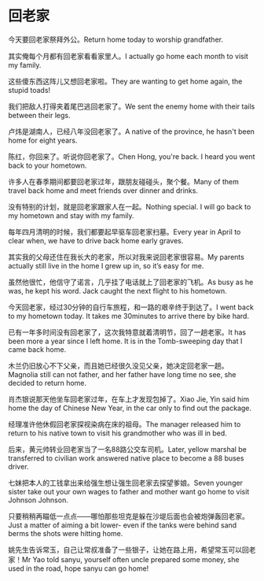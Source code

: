 # 回老家

<p><span class="chinese">今天要回老家祭拜外公。</span><span class="english">Return home today to worship grandfather.</span></p>

<p><span class="chinese">其实俺每个月都有回老家看看家里人。</span><span class="english">I actually go home each month to visit my family.</span></p>

<p><span class="chinese">这些傻东西这阵儿又想回老家啦。</span><span class="english">They are wanting to get home again, the stupid toads!</span></p>

<p><span class="chinese">我们把敌人打得夹着尾巴逃回老家了。</span><span class="english">We sent the enemy home with their tails between their legs.</span></p>

<p><span class="chinese">卢炜是湖南人，已经八年没回老家了。</span><span class="english">A native of the province, he hasn't been home for eight years.</span></p>

<p><span class="chinese">陈红，你回来了。听说你回老家了。</span><span class="english">Chen Hong, you're back. I heard you went back to your hometown.</span></p>

<p><span class="chinese">许多人在春季期间都要回老家过年，跟朋友碰碰头，聚个餐。</span><span class="english">Many of them travel back home and meet friends over dinner and drinks.</span></p>

<p><span class="chinese">没有特别的计划，就是回老家跟家人在一起。</span><span class="english">Nothing special. I will go back to my hometown and stay with my family.</span></p>

<p><span class="chinese">每年四月清明的时候，我们都要起早驱车回老家扫墓。</span><span class="english">Every year in April to clear when, we have to drive back home early graves.</span></p>

<p><span class="chinese">其实我的父母还住在我长大的老家，所以对我来说回老家很容易。</span><span class="english">My parents actually still live in the home I grew up in, so it’s easy for me.</span></p>

<p><span class="chinese">虽然他很忙，他信守了诺言，几乎挂了电话就上了回老家的飞机。</span><span class="english">As busy as he was, he kept his word. Jack caught the next flight to his hometown.</span></p>

<p><span class="chinese">今天回老家，经过30分钟的自行车旅程，和一路的艰辛终于到达了。</span><span class="english">I went back to my hometown today. It takes me 30minutes to arrive there by bike hard.</span></p>

<p><span class="chinese">已有一年多时间没有回老家了，这次我特意就着清明节，回了一趟老家。</span><span class="english">It has been more a year since I left home. It is in the Tomb-sweeping day that I came back home.</span></p>

<p><span class="chinese">木兰仍旧放心不下父亲，而且她已经很久没见父亲，她决定回老家一趟。</span><span class="english">Magnolia still can not father, and her father have long time no see, she decided to return home.</span></p>

<p><span class="chinese">肖杰银说那天他坐车回老家过年，在车上才发现包掉了。</span><span class="english">Xiao Jie, Yin said him home the day of Chinese New Year, in the car only to find out the package.</span></p>

<p><span class="chinese">经理准许他休假回老家探视染病在床的祖母。</span><span class="english">The manager released him to return to his native town to visit his grandmother who was ill in bed.</span></p>

<p><span class="chinese">后来，黄元帅转业回老家当了一名88路公交车司机。</span><span class="english">Later, yellow marshal be transferred to civilian work answered native place to become a 88 buses driver.</span></p>

<p><span class="chinese">七妹把本人的工钱拿出来给强生想让强生回老家去探望爹娘。</span><span class="english">Seven younger sister take out your own wages to father and mother want go home to visit Johnson Johnson.</span></p>

<p><span class="chinese">只要稍稍再瞄低一点点——哪怕那些坦克是躲在沙堤后面也会被炮弹轰回老家。</span><span class="english">Just a matter of aiming a bit lower- even if the tanks were behind sand berms the shots were hitting home.</span></p>

<p><span class="chinese">姚先生告诉常玉，自己让常叔准备了一些银子，让她在路上用，希望常玉可以回老家！</span><span class="english">Mr Yao told sanyu, yourself often uncle prepared some money, she used in the road, hope sanyu can go home!</span></p>

